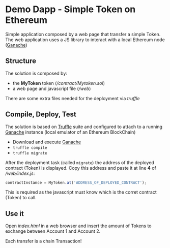 # Demo Dapp - Simple Token on Ethereum

Simple application composed by a web page that transfer a simple Token.
The web application uses a JS library to interact with a local Ethereum node ([Ganache](http://truffleframework.com/ganache/))
 
## Structure

The solution is composed by:

- the **MyToken** token (*/contract/Mytoken.sol*)
- a web page and javascript file (*/web*)

There are some extra files needed for the deployment via *truffle*

## Compile, Deploy, Test

The solution is based on [Truffle](http://truffleframework.com/) suite and configured to attach to a running [Ganache](http://truffleframework.com/ganache/) instance (local emulator of an Ethereum BlockChain)

- Download and execute [Ganache](http://truffleframework.com/ganache/)
- `truffle compile`
- `truffle migrate`

After the deployment task (called `migrate`) the address of the deployed contract (Token) is displayed. Copy this address and paste it at line **4** of */web/index.js*:

~~~javascript
contractInstance = MyToken.at('ADDRESS_OF_DEPLOYED_CONTRACT');
~~~

This is required as the javascript must know which is the corret contract (Token) to call.

## Use it

Open *index.html* in a web browser and insert the amount of Tokens to exchange between Account 1 and Account 2. 

Each transfer is a chain Transaction!